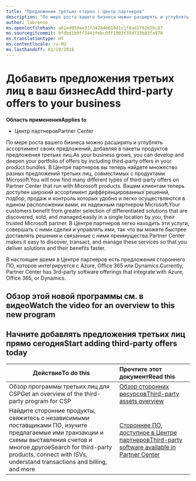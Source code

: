 ```yaml
---
title: "Предложения третьих сторон | Центр партнеров"
description: "По мере роста вашего бизнеса можно расширять и углублять ассортимент своих предложений, добавляя в пакеты продуктов предложения третьих лиц."
author: labrenne
ms.openlocfilehash: a61ed059ae31f34284eb18d1c1f8ad1782e5bc87
ms.sourcegitcommit: bfdbd1b9ff3443febc0ff1903f35d723b83fa970
ms.translationtype: HT
ms.contentlocale: ru-RU
ms.lasthandoff: 01/18/2018
---
```

# <a name="add-third-party-offers-to-your-business"></a><span data-ttu-id="c1720-103">Добавить предложения третьих лиц в ваш бизнес</span><span class="sxs-lookup"><span data-stu-id="c1720-103">Add third-party offers to your business</span></span>

**<span data-ttu-id="c1720-104">Область применения</span><span class="sxs-lookup"><span data-stu-id="c1720-104">Applies to</span></span>**

- <span data-ttu-id="c1720-105">Центр партнеров</span><span class="sxs-lookup"><span data-stu-id="c1720-105">Partner Center</span></span>

<span data-ttu-id="c1720-106">По мере роста вашего бизнеса можно расширять и углублять ассортимент своих предложений, добавляя в пакеты продуктов предложения третьих лиц.</span><span class="sxs-lookup"><span data-stu-id="c1720-106">As your business grows, you can develop and deepen your portfolio of offers by including third-party offers in your product bundles.</span></span> <span data-ttu-id="c1720-107">В Центре партнеров вы теперь найдете множество разных предложений третьих лиц, совместимых с продуктами Microsoft.</span><span class="sxs-lookup"><span data-stu-id="c1720-107">You will now find many different types of third-party offers on Partner Center that run with Microsoft products.</span></span> <span data-ttu-id="c1720-108">Вашим клиентам теперь доступен широкий ассортимент дифференцированных решений, подбор, продаж и контроль которых удобно и легко осуществляются в едином расположении вами, их надежным партнером Microsoft.</span><span class="sxs-lookup"><span data-stu-id="c1720-108">Your customers benefit from greater selection of differentiated solutions that are discovered, sold, and managed easily in a single location by you, their trusted Microsoft partner.</span></span> <span data-ttu-id="c1720-109">В Центре партнеров легко находить эти услуги, совершать с ними сделки и управлять ими, так что вы можете быстрее доставлять решения и связанные с ними преимущества.</span><span class="sxs-lookup"><span data-stu-id="c1720-109">Partner Center makes it easy to discover, transact, and manage these services so that you deliver solutions and their benefits faster.</span></span>

<span data-ttu-id="c1720-110">В настоящее время в Центре партнеров есть предложения стороннего ПО, которое интегрируется с Azure, Office 365 или Dynamics.</span><span class="sxs-lookup"><span data-stu-id="c1720-110">Currently, Partner Center has 3rd-party software offerings that integrate with Azure, Office 365, or Dynamics.</span></span>

## <a name="watch-the-video-for-an-overview-to-this-new-program"></a><span data-ttu-id="c1720-111">Обзор этой новой программы см. в видео</span><span class="sxs-lookup"><span data-stu-id="c1720-111">Watch the video for an overview to this new program</span></span>


## <a name="start-adding-third-party-offers-today"></a><span data-ttu-id="c1720-112">Начните добавлять предложения третьих лиц прямо сегодня</span><span class="sxs-lookup"><span data-stu-id="c1720-112">Start adding third-party offers today</span></span>

|**<span data-ttu-id="c1720-113">Действие</span><span class="sxs-lookup"><span data-stu-id="c1720-113">To do this</span></span>**   |**<span data-ttu-id="c1720-114">Прочтите этот документ</span><span class="sxs-lookup"><span data-stu-id="c1720-114">Read this</span></span>**   |
|------------------|:--------------------|
|<span data-ttu-id="c1720-115">Обзор программы третьих лиц для CSP</span><span class="sxs-lookup"><span data-stu-id="c1720-115">Get an overview of the third-party program for CSP</span></span>  |[<span data-ttu-id="c1720-116">Обзор сторонних ресурсов</span><span class="sxs-lookup"><span data-stu-id="c1720-116">Third-party assets overview</span></span>](https://assets.microsoft.com/ThirdPartyOffers-Overview.pptx)|
|<span data-ttu-id="c1720-117">Найдите сторонние продукты, свяжитесь с независимыми поставщиками ПО, изучите предлагаемые ими транзакции и схемы выставления счетов и многое другое</span><span class="sxs-lookup"><span data-stu-id="c1720-117">Search for third-party products, connect with ISVs, understand transactions and billing, and more</span></span>| [<span data-ttu-id="c1720-118">Стороннее ПО, доступное в Центре партнеров</span><span class="sxs-lookup"><span data-stu-id="c1720-118">Third-party software available in Partner Center</span></span>](third-party-help.md) 

